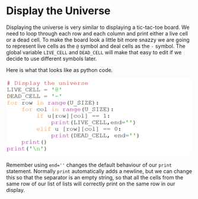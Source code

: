 # Display the Universe

Displaying the universe is very similar to displaying a tic-tac-toe 
board. We need to loop through each row and each column and print 
either a live cell or a dead cell. To make the board look a little 
bit more snazzy we are going to represent live cells as the `@` symbol 
and deal cells as the `-` symbol. The global variable `LIVE_CELL` and 
`DEAD_CELL` will make that easy to edit if we decide to use different 
symbols later.

Here is what that looks like as python code.

![.](display.png)

Remember using `end=''` changes the default behaviour of our `print` 
statement. Normally `print` automatically adds a newline, but we can 
change this so that the separator is an empty string, so that all the 
cells from the same row of our list of lists will correctly print on 
the same row in our display.